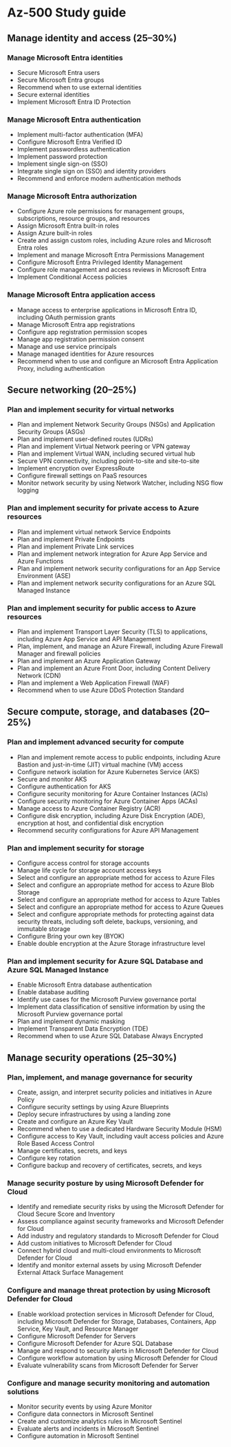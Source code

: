 # Az-500 Study guide
## Manage identity and access (25–30%)
### Manage Microsoft Entra identities
* Secure Microsoft Entra users
* Secure Microsoft Entra groups
* Recommend when to use external identities
* Secure external identities
* Implement Microsoft Entra ID Protection
### Manage Microsoft Entra authentication
* Implement multi-factor authentication (MFA)
* Configure Microsoft Entra Verified ID
* Implement passwordless authentication
* Implement password protection
* Implement single sign-on (SSO)
* Integrate single sign on (SSO) and identity providers
* Recommend and enforce modern authentication methods
### Manage Microsoft Entra authorization
* Configure Azure role permissions for management groups, subscriptions, resource groups, and resources
* Assign Microsoft Entra built-in roles
* Assign Azure built-in roles
* Create and assign custom roles, including Azure roles and Microsoft Entra roles
* Implement and manage Microsoft Entra Permissions Management
* Configure Microsoft Entra Privileged Identity Management
* Configure role management and access reviews in Microsoft Entra
* Implement Conditional Access policies
### Manage Microsoft Entra application access
* Manage access to enterprise applications in Microsoft Entra ID, including OAuth permission grants
* Manage Microsoft Entra app registrations
* Configure app registration permission scopes
* Manage app registration permission consent
* Manage and use service principals
* Manage managed identities for Azure resources
* Recommend when to use and configure an Microsoft Entra Application Proxy, including authentication
## Secure networking (20–25%)
### Plan and implement security for virtual networks
* Plan and implement Network Security Groups (NSGs) and Application Security Groups (ASGs)
* Plan and implement user-defined routes (UDRs)
* Plan and implement Virtual Network peering or VPN gateway
* Plan and implement Virtual WAN, including secured virtual hub
* Secure VPN connectivity, including point-to-site and site-to-site
* Implement encryption over ExpressRoute
* Configure firewall settings on PaaS resources
* Monitor network security by using Network Watcher, including NSG flow logging

### Plan and implement security for private access to Azure resources
* Plan and implement virtual network Service Endpoints
* Plan and implement Private Endpoints
* Plan and implement Private Link services
* Plan and implement network integration for Azure App Service and Azure Functions
* Plan and implement network security configurations for an App Service Environment (ASE)
* Plan and implement network security configurations for an Azure SQL Managed Instance
### Plan and implement security for public access to Azure resources
* Plan and implement Transport Layer Security (TLS) to applications, including Azure App Service and API Management
* Plan, implement, and manage an Azure Firewall, including Azure Firewall Manager and firewall policies
* Plan and implement an Azure Application Gateway
* Plan and implement an Azure Front Door, including Content Delivery Network (CDN)
* Plan and implement a Web Application Firewall (WAF)
* Recommend when to use Azure DDoS Protection Standard
## Secure compute, storage, and databases (20–25%)
### Plan and implement advanced security for compute
* Plan and implement remote access to public endpoints, including Azure Bastion and just-in-time (JIT) virtual machine (VM) access
* Configure network isolation for Azure Kubernetes Service (AKS)
* Secure and monitor AKS
* Configure authentication for AKS
* Configure security monitoring for Azure Container Instances (ACIs)
* Configure security monitoring for Azure Container Apps (ACAs)
* Manage access to Azure Container Registry (ACR)
* Configure disk encryption, including Azure Disk Encryption (ADE), encryption at host, and confidential disk encryption
* Recommend security configurations for Azure API Management
### Plan and implement security for storage
* Configure access control for storage accounts
* Manage life cycle for storage account access keys
* Select and configure an appropriate method for access to Azure Files
* Select and configure an appropriate method for access to Azure Blob Storage
* Select and configure an appropriate method for access to Azure Tables
* Select and configure an appropriate method for access to Azure Queues
* Select and configure appropriate methods for protecting against data security threats, including soft delete, backups, versioning, and immutable storage
* Configure Bring your own key (BYOK)
* Enable double encryption at the Azure Storage infrastructure level
### Plan and implement security for Azure SQL Database and Azure SQL Managed Instance
* Enable Microsoft Entra database authentication
* Enable database auditing
* Identify use cases for the Microsoft Purview governance portal
* Implement data classification of sensitive information by using the Microsoft Purview governance portal
* Plan and implement dynamic masking
* Implement Transparent Data Encryption (TDE)
* Recommend when to use Azure SQL Database Always Encrypted
## Manage security operations (25–30%)
### Plan, implement, and manage governance for security
* Create, assign, and interpret security policies and initiatives in Azure Policy
* Configure security settings by using Azure Blueprints
* Deploy secure infrastructures by using a landing zone
* Create and configure an Azure Key Vault
* Recommend when to use a dedicated Hardware Security Module (HSM)
* Configure access to Key Vault, including vault access policies and Azure Role Based Access Control
* Manage certificates, secrets, and keys
* Configure key rotation
* Configure backup and recovery of certificates, secrets, and keys
### Manage security posture by using Microsoft Defender for Cloud
* Identify and remediate security risks by using the Microsoft Defender for Cloud Secure Score and Inventory
* Assess compliance against security frameworks and Microsoft Defender for Cloud
* Add industry and regulatory standards to Microsoft Defender for Cloud
* Add custom initiatives to Microsoft Defender for Cloud
* Connect hybrid cloud and multi-cloud environments to Microsoft Defender for Cloud
* Identify and monitor external assets by using Microsoft Defender External Attack Surface Management
### Configure and manage threat protection by using Microsoft Defender for Cloud
* Enable workload protection services in Microsoft Defender for Cloud, including Microsoft Defender for Storage, Databases, Containers, App Service, Key Vault, and Resource Manager
* Configure Microsoft Defender for Servers
* Configure Microsoft Defender for Azure SQL Database
* Manage and respond to security alerts in Microsoft Defender for Cloud
* Configure workflow automation by using Microsoft Defender for Cloud
* Evaluate vulnerability scans from Microsoft Defender for Server
### Configure and manage security monitoring and automation solutions
* Monitor security events by using Azure Monitor
* Configure data connectors in Microsoft Sentinel
* Create and customize analytics rules in Microsoft Sentinel
* Evaluate alerts and incidents in Microsoft Sentinel
* Configure automation in Microsoft Sentinel
